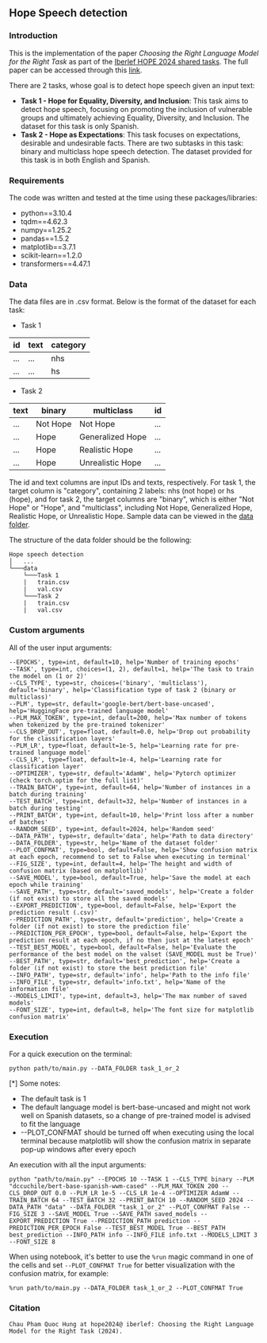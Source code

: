 ## Hope Speech detection

### Introduction
This is the implementation of the paper *Choosing the Right Language Model for the Right Task* as part of the [Iberlef HOPE 2024 shared tasks](https://codalab.lisn.upsaclay.fr/competitions/17714). The full paper can be accessed through this [link](https://www.google.com/url?sa=t&rct=j&q=&esrc=s&source=web&cd=&cad=rja&uact=8&ved=2ahUKEwj1lbfX54KPAxXgaPUHHV9iPAQQFnoECBkQAQ&url=https%3A%2F%2Fceur-ws.org%2FVol-3756%2FHOPE2024_paper3.pdf&usg=AOvVaw10GVu5qjGVJpoZHNH7Vgv7&opi=89978449).

There are 2 tasks, whose goal is to detect hope speech given an input text:
- **Task 1 - Hope for Equality, Diversity, and Inclusion**: This task aims to detect hope speech, focusing on promoting the inclusion of vulnerable groups and ultimately achieving Equality, Diversity, and Inclusion. The dataset for this task is only Spanish.
- **Task 2 - Hope as Expectations**: This task focuses on expectations, desirable and undesirable facts. There are two subtasks in this task: binary and multiclass hope speech detection. The dataset provided for this task is in both English and Spanish.

### Requirements
The code was written and tested at the time using these packages/libraries:
- python==3.10.4
- tqdm==4.62.3
- numpy==1.25.2
- pandas==1.5.2
- matplotlib==3.7.1
- scikit-learn==1.2.0
- transformers==4.47.1

### Data
The data files are in .csv format. Below is the format of the dataset for each task:
- Task 1

| id | text | category |
| ----------- | ----------- | ----------- |
| ... | ... | nhs |
| ... | ... | hs |

- Task 2

| text | binary | multiclass | id |
| ----------- | ----------- | ----------- | ----------- |
| ... | Not Hope | Not Hope | ... |
| ... | Hope | Generalized Hope | ... |
| ... | Hope | Realistic Hope | ... |
| ... | Hope | Unrealistic Hope | ... |

The id and text columns are input IDs and texts, respectively. For task 1, the target column is "category", containing 2 labels: nhs (not hope) or hs (hope), and for task 2, the target columns are "binary", which is either "Not Hope" or "Hope", and "multiclass", including Not Hope, Generalized Hope, Realistic Hope, or Unrealistic Hope. Sample data can be viewed in the [data folder](https://github.com/hugoquintel/git_test/tree/master/data).

The structure of the data folder should be the following:

```
Hope speech detection
│   ...
└───data
    └───Task 1
    |   train.csv
    |   val.csv
    └───Task 2
    |   train.csv
    |   val.csv
```

### Custom arguments
All of the user input arguments:
```
--EPOCHS', type=int, default=10, help='Number of training epochs'
--TASK', type=int, choices=(1, 2), default=1, help='The task to train the model on (1 or 2)'
--CLS_TYPE', type=str, choices=('binary', 'multiclass'), default='binary', help='Classification type of task 2 (binary or multiclass)'
--PLM', type=str, default='google-bert/bert-base-uncased', help='HuggingFace pre-trained language model'
--PLM_MAX_TOKEN', type=int, default=200, help='Max number of tokens when tokenized by the pre-trained tokenizer'
--CLS_DROP_OUT', type=float, default=0.0, help='Drop out probability for the classification layers'
--PLM_LR', type=float, default=1e-5, help='Learning rate for pre-trained language model'
--CLS_LR', type=float, default=1e-4, help='Learning rate for classification layer'
--OPTIMIZER', type=str, default='AdamW', help='Pytorch optimizer (check torch.optim for the full list)'
--TRAIN_BATCH', type=int, default=64, help='Number of instances in a batch during training'
--TEST_BATCH', type=int, default=32, help='Number of instances in a batch during testing'
--PRINT_BATCH', type=int, default=10, help='Print loss after a number of batches'
--RANDOM_SEED', type=int, default=2024, help='Random seed'
--DATA_PATH', type=str, default='data', help='Path to data directory'
--DATA_FOLDER', type=str, help='Name of the dataset folder'
--PLOT_CONFMAT', type=bool, default=False, help='Show confusion matrix at each epoch, recommend to set to False when executing in terminal'
--FIG_SIZE', type=int, default=4, help='The height and width of confusion matrix (based on matplotlib)'
--SAVE_MODEL', type=bool, default=True, help='Save the model at each epoch while training'
--SAVE_PATH', type=str, default='saved_models', help='Create a folder (if not exist) to store all the saved models'
--EXPORT_PREDICTION', type=bool, default=False, help='Export the prediction result (.csv)'
--PREDICTION_PATH', type=str, default='prediction', help='Create a folder (if not exist) to store the prediction file'
--PREDICTION_PER_EPOCH', type=bool, default=False, help='Export the prediction result at each epoch, if no then just at the latest epoch'
--TEST_BEST_MODEL', type=bool, default=False, help='Evaluate the performance of the best model on the valset (SAVE_MODEL must be True)'
--BEST_PATH', type=str, default='best_prediction', help='Create a folder (if not exist) to store the best prediction file'
--INFO_PATH', type=str, default='info', help='Path to the info file'
--INFO_FILE', type=str, default='info.txt', help='Name of the information file'
--MODELS_LIMIT', type=int, default=3, help='The max number of saved models'
--FONT_SIZE', type=int, default=8, help='The font size for matplotlib confusion matrix'
```

### Execution
For a quick execution on the terminal:
```
python path/to/main.py --DATA_FOLDER task_1_or_2
```

[*] Some notes:
- The default task is 1
- The default language model is bert-base-uncased and might not work well on Spanish datasets, so a change of pre-trained model is advised to fit the language
- --PLOT_CONFMAT should be turned off when executing using the local terminal because matplotlib will show the confusion matrix in separate pop-up windows after every epoch

An execution with all the input arguments:
```
python "path/to/main.py" --EPOCHS 10 --TASK 1 --CLS_TYPE binary --PLM "dccuchile/bert-base-spanish-wwm-cased" --PLM_MAX_TOKEN 200 --CLS_DROP_OUT 0.0 --PLM_LR 1e-5 --CLS_LR 1e-4 --OPTIMIZER AdamW --TRAIN_BATCH 64 --TEST_BATCH 32 --PRINT_BATCH 10 --RANDOM_SEED 2024 --DATA_PATH "data" --DATA_FOLDER "task_1_or_2" --PLOT_CONFMAT False --FIG_SIZE 3 --SAVE_MODEL True --SAVE_PATH saved_models --EXPORT_PREDICTION True --PREDICTION_PATH prediction --PREDICTION_PER_EPOCH False --TEST_BEST_MODEL True --BEST_PATH best_prediction --INFO_PATH info --INFO_FILE info.txt --MODELS_LIMIT 3 --FONT_SIZE 8
```

When using notebook, it's better to use the ```%run``` magic command in one of the cells and set ```--PLOT_CONFMAT True``` for better visualization with the confusion matrix, for example:
```
%run path/to/main.py --DATA_FOLDER task_1_or_2 --PLOT_CONFMAT True
```

### Citation
```
Chau Pham Quoc Hung at hope2024@ iberlef: Choosing the Right Language Model for the Right Task (2024).
```